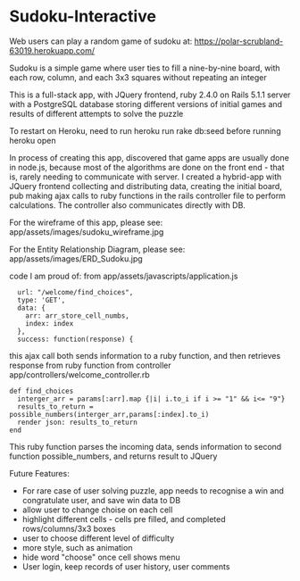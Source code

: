 # Sudoku-Interactive
Web users can play a random game of sudoku at:  https://polar-scrubland-63019.herokuapp.com/

Sudoku is a simple game where user ties to fill a nine-by-nine board, with each row, column, and each 3x3 squares without repeating an integer

This is a full-stack app, with JQuery frontend, ruby 2.4.0 on Rails 5.1.1 server with a PostgreSQL database storing different versions of initial games and results of different attempts to solve the puzzle

To restart on Heroku, need to run
heroku run rake db:seed
before running
heroku open

In process of creating this app, discovered that game apps are usually done in node.js, because most of the algorithms are done on the front end - that is, rarely needing to communicate with server.  I created a hybrid-app with JQuery frontend collecting and distributing data, creating the initial board, pub making ajax calls to ruby functions in the rails controller file to perform calculations. The controller also communicates directly with DB.

For the wireframe of this app, please see:
app/assets/images/sudoku_wireframe.jpg

For the Entity Relationship Diagram, please see:
app/assets/images/ERD_Sudoku.jpg


code I am proud of:
from app/assets/javascripts/application.js
```$.ajax({
  url: "/welcome/find_choices",
  type: 'GET',
  data: {
    arr: arr_store_cell_numbs,
    index: index
  },
  success: function(response) {
  ```

this ajax call both sends information to a ruby function, and then retrieves response from ruby function from controller
app/controllers/welcome_controller.rb
```
def find_choices
  interger_arr = params[:arr].map {|i| i.to_i if i >= "1" && i<= "9"}
  results_to_return = possible_numbers(interger_arr,params[:index].to_i)
  render json: results_to_return
end  
```
This ruby function parses the incoming data, sends information to second function possible_numbers, and returns result to JQuery

Future Features:
- For rare case of user solving puzzle, app needs to recognise a win and congratulate user, and save win data to DB
- allow user to change choise on each cell
- highlight different cells - cells pre filled, and completed rows/columns/3x3 boxes
- user to choose different level of difficulty
- more style, such as animation
- hide word "choose" once cell shows menu
- User login, keep records of user history, user comments
